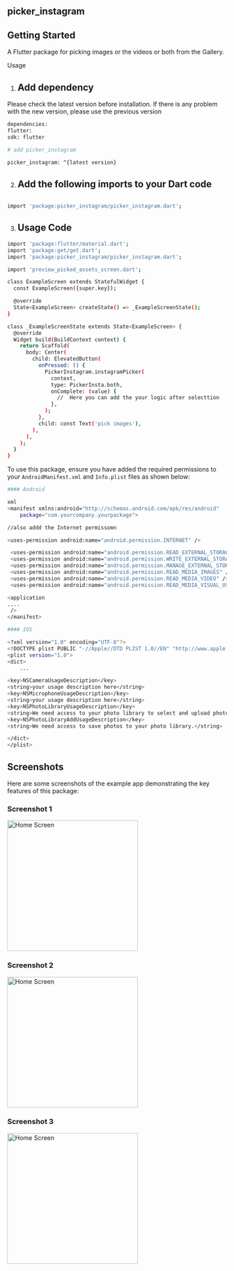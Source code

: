 ## picker_instagram

## Getting Started

A Flutter package for picking images or the videos or both from the Gallery.

Usage

1. ## Add dependency

Please check the latest version before installation. If there is any problem with the new version, please use the previous version

```bash
dependencies:
flutter:
sdk: flutter

# add picker_instagram

picker_instagram: ^{latest version}

```

2.  ## Add the following imports to your Dart code

```bash

import 'package:picker_instagram/picker_instagram.dart';

```

3. ## Usage Code

```bash
import 'package:flutter/material.dart';
import 'package:get/get.dart';
import 'package:picker_instagram/picker_instagram.dart';

import 'preview_picked_assets_screen.dart';

class ExampleScreen extends StatefulWidget {
  const ExampleScreen({super.key});

  @override
  State<ExampleScreen> createState() => _ExampleScreenState();
}

class _ExampleScreenState extends State<ExampleScreen> {
  @override
  Widget build(BuildContext context) {
    return Scaffold(
      body: Center(
        child: ElevatedButton(
          onPressed: () {
            PickerInstagram.instagramPicker(
              context,
              type: PickerInsta.both,
              onComplete: (value) {
                //  Here you can add the your logic after selecttion
              },
            );
          },
          child: const Text('pick images'),
        ),
      ),
    );
  }
}

```

To use this package, ensure you have added the required permissions to your `AndroidManifest.xml` and `Info.plist` files as shown below:

```bash
#### Android

xml
<manifest xmlns:android="http://schemas.android.com/apk/res/android"
    package="com.yourcompany.yourpackage">

//also addd the Internet permissomn

<uses-permission android:name="android.permission.INTERNET" />

 <uses-permission android:name="android.permission.READ_EXTERNAL_STORAGE"/>
 <uses-permission android:name="android.permission.WRITE_EXTERNAL_STORAGE"/>
 <uses-permission android:name="android.permission.MANAGE_EXTERNAL_STORAGE"/>
 <uses-permission android:name="android.permission.READ_MEDIA_IMAGES" />
 <uses-permission android:name="android.permission.READ_MEDIA_VIDEO" />
 <uses-permission android:name="android.permission.READ_MEDIA_VISUAL_USER_SELECTED" />

<application
....
 />
</manifest>

```

```bash
#### IOS

<?xml version="1.0" encoding="UTF-8"?>
<!DOCTYPE plist PUBLIC "-//Apple//DTD PLIST 1.0//EN" "http://www.apple.com/DTDs/PropertyList-1.0.dtd">
<plist version="1.0">
<dict>
	...

<key>NSCameraUsageDescription</key>
<string>your usage description here</string>
<key>NSMicrophoneUsageDescription</key>
<string>your usage description here</string>
<key>NSPhotoLibraryUsageDescription</key>
<string>We need access to your photo library to select and upload photos.</string>
<key>NSPhotoLibraryAddUsageDescription</key>
<string>We need access to save photos to your photo library.</string>

</dict>
</plist>


```

## Screenshots

Here are some screenshots of the example app demonstrating the key features of this package:

### Screenshot 1

<img src="assets/screenshot_01.png" alt="Home Screen" width="300"/>

### Screenshot 2

<img src="assets/screenshot_02.png" alt="Home Screen" width="300"/>

### Screenshot 3

<img src="assets/screenshot_03.png" alt="Home Screen" width="300"/>

